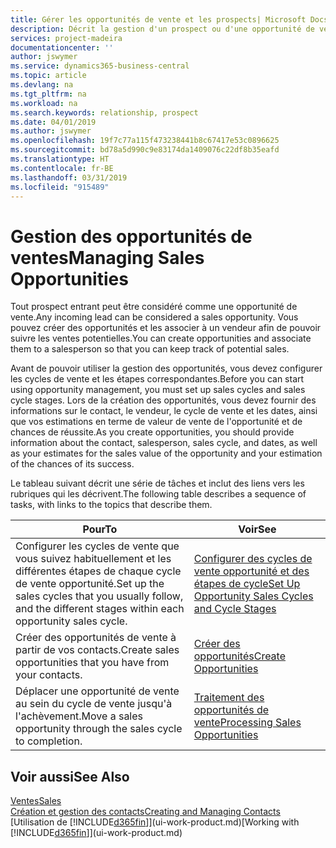 ```yaml
---
title: Gérer les opportunités de vente et les prospects| Microsoft Docs
description: Décrit la gestion d'un prospect ou d'une opportunité de ventes entrant dans Business Central, et l'association de l'opportunité à un vendeur pour effectuer le suivi des ventes potentielles.
services: project-madeira
documentationcenter: ''
author: jswymer
ms.service: dynamics365-business-central
ms.topic: article
ms.devlang: na
ms.tgt_pltfrm: na
ms.workload: na
ms.search.keywords: relationship, prospect
ms.date: 04/01/2019
ms.author: jswymer
ms.openlocfilehash: 19f7c77a115f473238441b8c67417e53c0896625
ms.sourcegitcommit: bd78a5d990c9e83174da1409076c22df8b35eafd
ms.translationtype: HT
ms.contentlocale: fr-BE
ms.lasthandoff: 03/31/2019
ms.locfileid: "915489"
---
```

# <a name="managing-sales-opportunities"></a><span data-ttu-id="40baa-103">Gestion des opportunités de ventes</span><span class="sxs-lookup"><span data-stu-id="40baa-103">Managing Sales Opportunities</span></span>
<span data-ttu-id="40baa-104">Tout prospect entrant peut être considéré comme une opportunité de vente.</span><span class="sxs-lookup"><span data-stu-id="40baa-104">Any incoming lead can be considered a sales opportunity.</span></span> <span data-ttu-id="40baa-105">Vous pouvez créer des opportunités et les associer à un vendeur afin de pouvoir suivre les ventes potentielles.</span><span class="sxs-lookup"><span data-stu-id="40baa-105">You can create opportunities and associate them to a salesperson so that you can keep track of potential sales.</span></span>

<span data-ttu-id="40baa-106">Avant de pouvoir utiliser la gestion des opportunités, vous devez configurer les cycles de vente et les étapes correspondantes.</span><span class="sxs-lookup"><span data-stu-id="40baa-106">Before you can start using opportunity management, you must set up sales cycles and sales cycle stages.</span></span> <span data-ttu-id="40baa-107">Lors de la création des opportunités, vous devez fournir des informations sur le contact, le vendeur, le cycle de vente et les dates, ainsi que vos estimations en terme de valeur de vente de l'opportunité et de chances de réussite.</span><span class="sxs-lookup"><span data-stu-id="40baa-107">As you create opportunities, you should provide information about the contact, salesperson, sales cycle, and dates, as well as your estimates for the sales value of the opportunity and your estimation of the chances of its success.</span></span>

<span data-ttu-id="40baa-108">Le tableau suivant décrit une série de tâches et inclut des liens vers les rubriques qui les décrivent.</span><span class="sxs-lookup"><span data-stu-id="40baa-108">The following table describes a sequence of tasks, with links to the topics that describe them.</span></span>

| <span data-ttu-id="40baa-109">Pour</span><span class="sxs-lookup"><span data-stu-id="40baa-109">To</span></span> | <span data-ttu-id="40baa-110">Voir</span><span class="sxs-lookup"><span data-stu-id="40baa-110">See</span></span> |
| --- | --- |
| <span data-ttu-id="40baa-111">Configurer les cycles de vente que vous suivez habituellement et les différentes étapes de chaque cycle de vente opportunité.</span><span class="sxs-lookup"><span data-stu-id="40baa-111">Set up the sales cycles that you usually follow, and the different stages within each opportunity sales cycle.</span></span> |[<span data-ttu-id="40baa-112">Configurer des cycles de vente opportunité et des étapes de cycle</span><span class="sxs-lookup"><span data-stu-id="40baa-112">Set Up Opportunity Sales Cycles and Cycle Stages</span></span>](marketing-how-setup-opportunity-sales-cycles-stages.md) |
| <span data-ttu-id="40baa-113">Créer des opportunités de vente à partir de vos contacts.</span><span class="sxs-lookup"><span data-stu-id="40baa-113">Create sales opportunities that you have from your contacts.</span></span> |[<span data-ttu-id="40baa-114">Créer des opportunités</span><span class="sxs-lookup"><span data-stu-id="40baa-114">Create Opportunities</span></span>](marketing-how-create-opportunities.md) |
| <span data-ttu-id="40baa-115">Déplacer une opportunité de vente au sein du cycle de vente jusqu'à l'achèvement.</span><span class="sxs-lookup"><span data-stu-id="40baa-115">Move a sales opportunity through the sales cycle to completion.</span></span> |[<span data-ttu-id="40baa-116">Traitement des opportunités de vente</span><span class="sxs-lookup"><span data-stu-id="40baa-116">Processing Sales Opportunities</span></span>](marketing-processing-sales-opportunities.md) |

## <a name="see-also"></a><span data-ttu-id="40baa-117">Voir aussi</span><span class="sxs-lookup"><span data-stu-id="40baa-117">See Also</span></span>
[<span data-ttu-id="40baa-118">Ventes</span><span class="sxs-lookup"><span data-stu-id="40baa-118">Sales</span></span>](sales-manage-sales.md)  
[<span data-ttu-id="40baa-119">Création et gestion des contacts</span><span class="sxs-lookup"><span data-stu-id="40baa-119">Creating and Managing Contacts</span></span>](marketing-contacts.md)  
<span data-ttu-id="40baa-120">[Utilisation de [!INCLUDE[d365fin](includes/d365fin_md.md)]](ui-work-product.md)</span><span class="sxs-lookup"><span data-stu-id="40baa-120">[Working with [!INCLUDE[d365fin](includes/d365fin_md.md)]](ui-work-product.md)</span></span>

